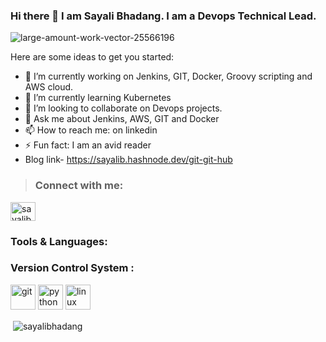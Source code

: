 ### Hi there 👋 I am Sayali Bhadang. I am a Devops Technical Lead. 
![large-amount-work-vector-25566196](https://github.com/sayalibhadang/sayalibhadang/assets/8587995/a55ba1a5-12a3-4db1-b75d-2dac89b9718f)


Here are some ideas to get you started:
- 🔭 I’m currently working on Jenkins, GIT, Docker, Groovy scripting and AWS cloud.
- 🌱 I’m currently learning Kubernetes
- 👯 I’m looking to collaborate on Devops projects.
- 💬 Ask me about Jenkins, AWS, GIT and Docker
- 📫 How to reach me: on linkedin
- ⚡ Fun fact: I am an avid reader
- Blog link- https://sayalib.hashnode.dev/git-git-hub
><h3 align="left">Connect with me:</h3>
<p align="left">
<a href="https://hashnode.com/devops24" target="blank"><img align="center" src="https://raw.githubusercontent.com/rahuldkjain/github-profile-readme-generator/master/src/images/icons/Social/hashnode.svg" alt="sayalibhadang" height="30" width="40" /></a>
</p>
<h3 align="left">Tools & Languages:</h3>
<h3 align="left">Version Control System :</h3>
<h align="left><a href="https://git-scm.com/" target="_blank" rel="noreferrer"> <img src="https://www.vectorlogo.zone/logos/git-scm/git-scm-icon.svg" alt="git" width="40" height="40"/> <img src="https://www.python.org/" alt="python" width="40" height="40"/> <img src="https://www.linux.org/" alt="linux" width="40" height="40"/></a>
<a href=https://aws.amazon.com/free/?trk=14a4002d-4936-4343-8211-b5a150ca592b&sc_channel=ps&ef_id=CjwKCAjw67ajBhAVEiwA2g_jEHq4JHjWh1DI80sheiBxjmNKB8juxDv_aby4mlrZrzMEWbf-TrMbNhoC5p4QAvD_BwE:G:s&s_kwcid=AL!4422!3!453325184782!e!!g!!aws!10712784856!111477279771"> <Salt="git" width="40" height="40"/> </a>
<a href="https://www.python.org/"  width="40" height="40"> </a>
<a href="https://www.linux.org/"  width="40" height="40"/> </a> 
<p>&nbsp;<img align="center" src="https://github-readme-stats.vercel.app/api?username=sayalibhadang&show_icons=true&locale=en" alt="sayalibhadang" /></p>

